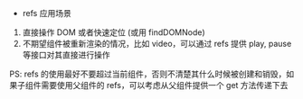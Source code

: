 * refs 应用场景

1. 直接操作 DOM 或者快速定位 (或用 findDOMNode)
2. 不期望组件被重新渲染的情况，比如 video，可以通过 refs 提供 play, pause 等接口对其直接进行操作

PS: refs 的使用最好不要超过当前组件，否则不清楚其什么时候被创建和销毁，如果子组件需要使用父组件的 refs，可以考虑从父组件提供一个 get 方法传递下去